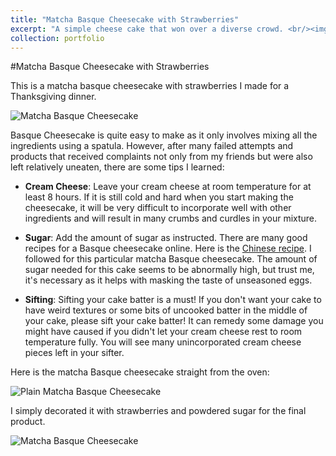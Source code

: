```yaml
---
title: "Matcha Basque Cheesecake with Strawberries"
excerpt: "A simple cheese cake that won over a diverse crowd. <br/><img src='/images/matcha_strawberry_500.jpg'>"
collection: portfolio
---
```


#Matcha Basque Cheesecake with Strawberries

This is a matcha basque cheesecake with strawberries I made for a Thanksgiving dinner.


![Matcha Basque Cheesecake]('/images/matcha_strawberry.jpg')

Basque Cheesecake is quite easy to make as it only involves mixing all the ingredients using a spatula. However, after many failed attempts and products that received complaints not only from my friends but were also left relatively uneaten, there are some tips I learned:

- **Cream Cheese**: Leave your cream cheese at room temperature for at least 8 hours. If it is still cold and hard when you start making the cheesecake, it will be very difficult to incorporate well with other ingredients and will result in many crumbs and curdles in your mixture.

- **Sugar**: Add the amount of sugar as instructed. There are many good recipes for a Basque cheesecake online. Here is the [Chinese recipe]("https://m.xiachufang.com/recipe/107118466/"). I followed for this particular matcha Basque cheesecake. The amount of sugar needed for this cake seems to be abnormally high, but trust me, it's necessary as it helps with masking the taste of unseasoned eggs.

- **Sifting**: Sifting your cake batter is a must! If you don't want your cake to have weird textures or some bits of uncooked batter in the middle of your cake, please sift your cake batter! It can remedy some damage you might have caused if you didn't let your cream cheese rest to room temperature fully. You will see many unincorporated cream cheese pieces left in your sifter.

Here is the matcha Basque cheesecake straight from the oven:

![Plain Matcha Basque Cheesecake]('/images/matcha.jpg')


I simply decorated it with strawberries and powdered sugar for the final product.

![Matcha Basque Cheesecake]('/images/matcha_strawberry.jpg')
